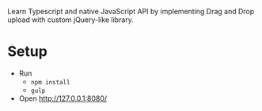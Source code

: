 Learn Typescript and native JavaScript API by implementing Drag and Drop upload with custom jQuery-like library.

# Setup

- Run
   - `npm install`
   - `gulp`
- Open http://127.0.0.1:8080/
